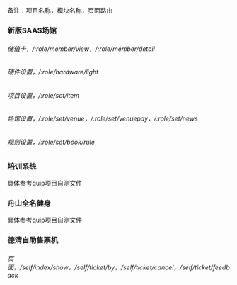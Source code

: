 备注：项目名称，模块名称，页面路由

### 新版SAAS场馆
###### 储值卡，/:role/member/view，/:role/member/detail
###### 硬件设置，/:role/hardware/light
###### 项目设置，/:role/set/item
###### 场馆设置，/:role/set/venue，/:role/set/venuepay，/:role/set/news
###### 规则设置，/:role/set/book/rule

### 培训系统
具体参考quip项目自测文件
### 舟山全名健身
具体参考quip项目自测文件
### 德清自助售票机
###### 页面，/self/index/show，/self/ticket/by，/self/ticket/cancel，/self/ticket/feedback